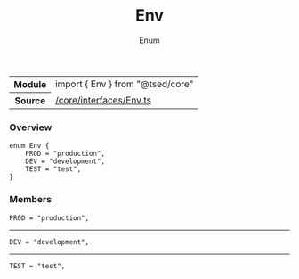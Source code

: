 
<header class="symbol-info-header"><h1 id="env">Env</h1><label class="symbol-info-type-label enum">Enum</label></header>
<!-- summary -->
<section class="symbol-info"><table class="is-full-width"><tbody><tr><th>Module</th><td><div class="lang-typescript"><span class="token keyword">import</span> { Env }&nbsp;<span class="token keyword">from</span>&nbsp;<span class="token string">"@tsed/core"</span></div></td></tr><tr><th>Source</th><td><a href="https://github.com/Romakita/ts-express-decorators/blob/v4.12.1/src//core/interfaces/Env.ts#L0-L0">/core/interfaces/Env.ts</a></td></tr></tbody></table></section>
<!-- overview -->


### Overview


<pre><code class="typescript-lang ">enum Env <span class="token punctuation">{</span>
    PROD = "production"<span class="token punctuation">,</span>
    DEV = "development"<span class="token punctuation">,</span>
    TEST = "test"<span class="token punctuation">,</span>
<span class="token punctuation">}</span></code></pre>


<!-- Parameters -->

<!-- Description -->

<!-- Members -->







### Members



<div class="method-overview">
<pre><code class="typescript-lang ">PROD = "production"<span class="token punctuation">,</span></code></pre>
</div>




<hr/>



<div class="method-overview">
<pre><code class="typescript-lang ">DEV = "development"<span class="token punctuation">,</span></code></pre>
</div>




<hr/>



<div class="method-overview">
<pre><code class="typescript-lang ">TEST = "test"<span class="token punctuation">,</span></code></pre>
</div>









